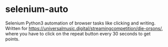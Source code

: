 # selenium-auto
Selenium Python3 automation of browser tasks like clicking and writing. Written for https://universalmusic.digital/streamingcompetition/die-orsons/, where you have to click on the repeat button every 30 seconds to get points.
